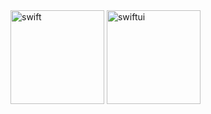 <img width="150" alt="swift" src="https://github.com/Omid774/Omid774/assets/83581985/bcb26e94-600f-4f8d-80c8-2f8fe21ba16e">

<img width="150" alt="swiftui" src="https://github.com/Omid774/Omid774/assets/83581985/e0acd0be-311a-4cbe-84a1-f8c31f41d1ee">
